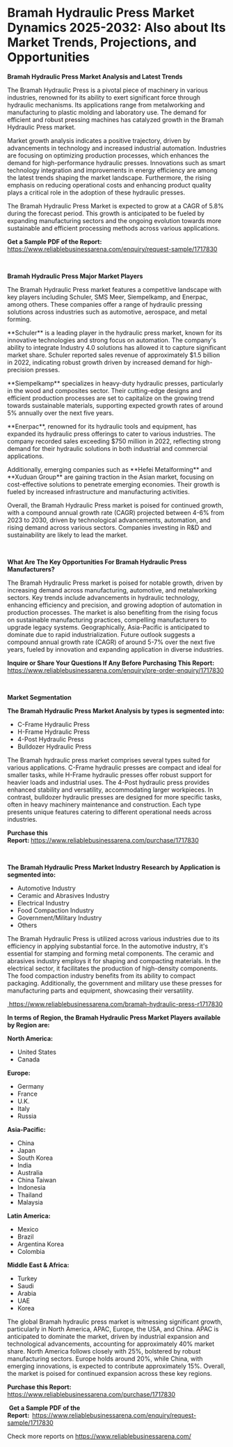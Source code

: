 <p><h1>Bramah Hydraulic Press Market Dynamics 2025-2032: Also about Its Market Trends, Projections, and Opportunities</h1></p><p><strong>Bramah Hydraulic Press Market Analysis and Latest Trends</strong></p>
<p><p>The Bramah Hydraulic Press is a pivotal piece of machinery in various industries, renowned for its ability to exert significant force through hydraulic mechanisms. Its applications range from metalworking and manufacturing to plastic molding and laboratory use. The demand for efficient and robust pressing machines has catalyzed growth in the Bramah Hydraulic Press market.</p><p>Market growth analysis indicates a positive trajectory, driven by advancements in technology and increased industrial automation. Industries are focusing on optimizing production processes, which enhances the demand for high-performance hydraulic presses. Innovations such as smart technology integration and improvements in energy efficiency are among the latest trends shaping the market landscape. Furthermore, the rising emphasis on reducing operational costs and enhancing product quality plays a critical role in the adoption of these hydraulic presses.</p><p>The Bramah Hydraulic Press Market is expected to grow at a CAGR of 5.8% during the forecast period. This growth is anticipated to be fueled by expanding manufacturing sectors and the ongoing evolution towards more sustainable and efficient processing methods across various applications.</p></p>
<p><strong>Get a Sample PDF of the Report:&nbsp;</strong> <a href="https://www.reliablebusinessarena.com/enquiry/request-sample/1717830?utm_campaign=1871&utm_medium=2&utm_source=Github&utm_content=ia&utm_term=18022025&utm_id=bramah-hydraulic-press">https://www.reliablebusinessarena.com/enquiry/request-sample/1717830</a></p>
<p>&nbsp;</p>
<p><strong>Bramah Hydraulic Press Major Market Players</strong></p>
<p><p>The Bramah Hydraulic Press market features a competitive landscape with key players including Schuler, SMS Meer, Siempelkamp, and Enerpac, among others. These companies offer a range of hydraulic pressing solutions across industries such as automotive, aerospace, and metal forming.</p><p>**Schuler** is a leading player in the hydraulic press market, known for its innovative technologies and strong focus on automation. The company's ability to integrate Industry 4.0 solutions has allowed it to capture significant market share. Schuler reported sales revenue of approximately $1.5 billion in 2022, indicating robust growth driven by increased demand for high-precision presses.</p><p>**Siempelkamp** specializes in heavy-duty hydraulic presses, particularly in the wood and composites sector. Their cutting-edge designs and efficient production processes are set to capitalize on the growing trend towards sustainable materials, supporting expected growth rates of around 5% annually over the next five years.</p><p>**Enerpac**, renowned for its hydraulic tools and equipment, has expanded its hydraulic press offerings to cater to various industries. The company recorded sales exceeding $750 million in 2022, reflecting strong demand for their hydraulic solutions in both industrial and commercial applications.</p><p>Additionally, emerging companies such as **Hefei Metalforming** and **Xuduan Group** are gaining traction in the Asian market, focusing on cost-effective solutions to penetrate emerging economies. Their growth is fueled by increased infrastructure and manufacturing activities.</p><p>Overall, the Bramah Hydraulic Press market is poised for continued growth, with a compound annual growth rate (CAGR) projected between 4-6% from 2023 to 2030, driven by technological advancements, automation, and rising demand across various sectors. Companies investing in R&D and sustainability are likely to lead the market.</p></p>
<p>&nbsp;</p>
<p><strong>What Are The Key Opportunities For Bramah Hydraulic Press Manufacturers?</strong></p>
<p><p>The Bramah Hydraulic Press market is poised for notable growth, driven by increasing demand across manufacturing, automotive, and metalworking sectors. Key trends include advancements in hydraulic technology, enhancing efficiency and precision, and growing adoption of automation in production processes. The market is also benefiting from the rising focus on sustainable manufacturing practices, compelling manufacturers to upgrade legacy systems. Geographically, Asia-Pacific is anticipated to dominate due to rapid industrialization. Future outlook suggests a compound annual growth rate (CAGR) of around 5-7% over the next five years, fueled by innovation and expanding application in diverse industries.</p></p>
<p><strong>Inquire or Share Your Questions If Any Before Purchasing This Report:</strong> <a href="https://www.reliablebusinessarena.com/enquiry/pre-order-enquiry/1717830?utm_campaign=1871&utm_medium=2&utm_source=Github&utm_content=ia&utm_term=18022025&utm_id=bramah-hydraulic-press">https://www.reliablebusinessarena.com/enquiry/pre-order-enquiry/1717830</a></p>
<p>&nbsp;</p>
<p><strong>Market Segmentation</strong></p>
<p><strong>The Bramah Hydraulic Press Market Analysis by types is segmented into:</strong></p>
<p><ul><li>C-Frame Hydraulic Press</li><li>H-Frame Hydraulic Press</li><li>4-Post Hydraulic Press</li><li>Bulldozer Hydraulic Press</li></ul></p>
<p><p>The Bramah hydraulic press market comprises several types suited for various applications. C-Frame hydraulic presses are compact and ideal for smaller tasks, while H-Frame hydraulic presses offer robust support for heavier loads and industrial uses. The 4-Post hydraulic press provides enhanced stability and versatility, accommodating larger workpieces. In contrast, bulldozer hydraulic presses are designed for more specific tasks, often in heavy machinery maintenance and construction. Each type presents unique features catering to different operational needs across industries.</p></p>
<p><strong>Purchase this Report:&nbsp;</strong><a href="https://www.reliablebusinessarena.com/purchase/1717830?utm_campaign=1871&utm_medium=2&utm_source=Github&utm_content=ia&utm_term=18022025&utm_id=bramah-hydraulic-press">https://www.reliablebusinessarena.com/purchase/1717830</a></p>
<p>&nbsp;</p>
<p><strong>The Bramah Hydraulic Press Market Industry Research by Application is segmented into:</strong></p>
<p><ul><li>Automotive Industry</li><li>Ceramic and Abrasives Industry</li><li>Electrical Industry</li><li>Food Compaction Industry</li><li>Government/Military Industry</li><li>Others</li></ul></p>
<p><p>The Bramah Hydraulic Press is utilized across various industries due to its efficiency in applying substantial force. In the automotive industry, it's essential for stamping and forming metal components. The ceramic and abrasives industry employs it for shaping and compacting materials. In the electrical sector, it facilitates the production of high-density components. The food compaction industry benefits from its ability to compact packaging. Additionally, the government and military use these presses for manufacturing parts and equipment, showcasing their versatility.</p></p>
<p><a href="https://www.reliablebusinessarena.com/bramah-hydraulic-press-r1717830?utm_campaign=1871&utm_medium=2&utm_source=Github&utm_content=ia&utm_term=18022025&utm_id=bramah-hydraulic-press">&nbsp;https://www.reliablebusinessarena.com/bramah-hydraulic-press-r1717830</a></p>
<p><strong>In terms of Region, the Bramah Hydraulic Press Market Players available by Region are:</strong></p>
<p>
    <p> <strong> North America: </strong>
        <ul>
            <li>United States</li>
            <li>Canada</li>
        </ul>
        </p> 
    <p> <strong> Europe: </strong>
        <ul>
            <li>Germany</li>
            <li>France</li>
            <li>U.K.</li>
            <li>Italy</li>
            <li>Russia</li>
        </ul>
        </p> 
    <p> <strong> Asia-Pacific: </strong>
        <ul>
            <li>China</li>
            <li>Japan</li>
            <li>South Korea</li>
            <li>India</li>
            <li>Australia</li>
            <li>China Taiwan</li>
            <li>Indonesia</li>
            <li>Thailand</li>
            <li>Malaysia</li>
        </ul>
        </p> 
    <p> <strong> Latin America: </strong>
        <ul>
            <li>Mexico</li>
            <li>Brazil</li>
            <li>Argentina Korea</li>
            <li>Colombia</li>
        </ul>
        </p> 
    <p> <strong> Middle East & Africa: </strong>
        <ul>
            <li>Turkey</li>
            <li>Saudi</li>
            <li>Arabia</li>
            <li>UAE</li>
            <li>Korea</li>
        </ul>
    </p>
    </p>
<p><p>The global Bramah hydraulic press market is witnessing significant growth, particularly in North America, APAC, Europe, the USA, and China. APAC is anticipated to dominate the market, driven by industrial expansion and technological advancements, accounting for approximately 40% market share. North America follows closely with 25%, bolstered by robust manufacturing sectors. Europe holds around 20%, while China, with emerging innovations, is expected to contribute approximately 15%. Overall, the market is poised for continued expansion across these key regions.</p></p>
<p><strong>Purchase this Report: </strong><a href="https://www.reliablebusinessarena.com/purchase/1717830?utm_campaign=1871&utm_medium=2&utm_source=Github&utm_content=ia&utm_term=18022025&utm_id=bramah-hydraulic-press">https://www.reliablebusinessarena.com/purchase/1717830</a></p>
<p>&nbsp;<strong>Get a Sample PDF of the Report:&nbsp;&nbsp;</strong><a href="https://www.reliablebusinessarena.com/enquiry/request-sample/1717830?utm_campaign=1871&utm_medium=2&utm_source=Github&utm_content=ia&utm_term=18022025&utm_id=bramah-hydraulic-press">https://www.reliablebusinessarena.com/enquiry/request-sample/1717830</a></p>
<p><strong></strong></p>
<p>Check more reports on <a href="https://www.reliablebusinessarena.com/?utm_campaign=1871&utm_medium=2&utm_source=Github&utm_content=ia&utm_term=18022025&utm_id=bramah-hydraulic-press">https://www.reliablebusinessarena.com/</a></p>